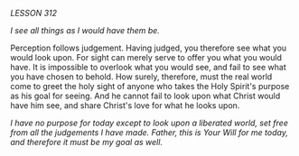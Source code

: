 *LESSON 312*

*I see all things as I would have them be.*

Perception follows judgement. Having judged, you therefore see what you would look upon. For sight can merely serve to offer you what you would have. It is impossible to overlook what you would see, and fail to see what you have chosen to behold. How surely, therefore, must the real world come to greet the holy sight of anyone who takes the Holy Spirit's purpose as his goal for seeing. And he cannot fail to look upon what Christ would have him see, and share Christ's love for what he looks upon.

_I have no purpose for today except to look upon a liberated world, set free from all the judgements I have made. Father, this is Your Will for me today, and therefore it must be my goal as well._